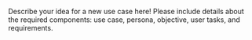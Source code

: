 Describe your idea for a new use case here! Please include details about the required components: use case, persona, objective, user tasks, and requirements.

